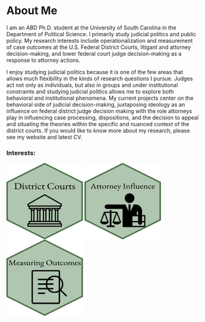 # About Me

I am an ABD Ph.D. student at the University of South Carolina in the Department of Political Science. I primarily study judicial politics and public policy. My research interests include operationalization and measurement of case outcomes at the U.S. Federal District Courts, litigant and attorney decision-making, and lower federal court judge decision-making as a response to attorney actions.

I enjoy studying judicial politics because it is one of the few areas that allows much flexibility in the kinds of research questions I pursue. Judges act not only as individuals, but also in groups and under institutional constraints and studying judicial politics allows me to explore both behavioral and institutional phenomena. My current projects center on the behavioral side of judicial decision-making, juxtaposing ideology as an influence on federal district judge decision making with the role attorneys play in influencing case processing, dispositions, and the decision to appeal and situating the theories within the specific and nuanced context of the district courts. If you would like to know more about my research, please see my website and latest CV.

### Interests:
<img src="dc.png" width="200" height= "200" align="center" /> <img src="ai.png" width="200" height= "200" align="center" /> <img src="co.png" width="200" height= "200" align="center" />
